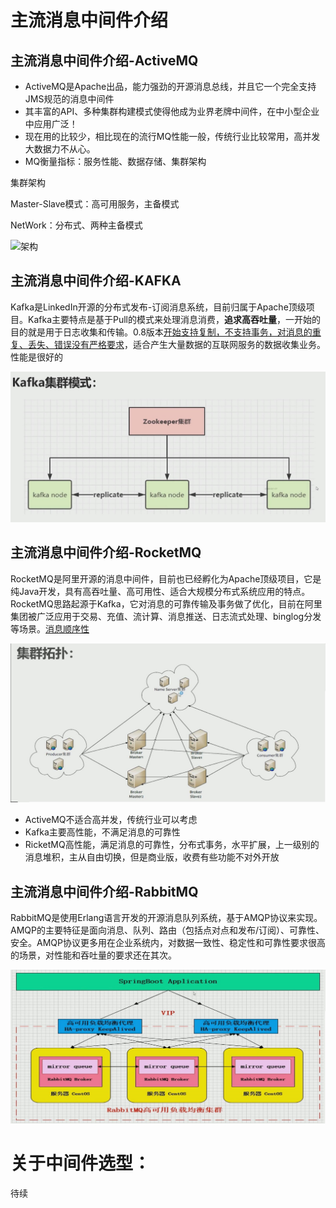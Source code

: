 # 主流消息中间件介绍

## 主流消息中间件介绍-ActiveMQ

- ActiveMQ是Apache出品，能力强劲的开源消息总线，并且它一个完全支持JMS规范的消息中间件
- 其丰富的API、多种集群构建模式使得他成为业界老牌中间件，在中小型企业中应用广泛！
- 现在用的比较少，相比现在的流行MQ性能一般，传统行业比较常用，高并发大数据力不从心。
- MQ衡量指标：服务性能、数据存储、集群架构

集群架构

Master-Slave模式：高可用服务，主备模式

NetWork：分布式、两种主备模式

       
      
![架构](MQ/img/Activemq.jpgg)

## 主流消息中间件介绍-KAFKA

Kafka是LinkedIn开源的分布式发布-订阅消息系统，目前归属于Apache顶级项目。Kafka主要特点是基于Pull的模式来处理消息消费，**追求高吞吐量**，一开始的目的就是用于日志收集和传输。0.8版本<u>开始支持复制，不支持事务，对消息的重复、丢失、错误没有严格要求</u>，适合产生大量数据的互联网服务的数据收集业务。性能是很好的

![KAFKA](.\img\kafuka.jpg)

## 主流消息中间件介绍-RocketMQ

RocketMQ是阿里开源的消息中间件，目前也已经孵化为Apache顶级项目，它是纯Java开发，具有高吞吐量、高可用性、适合大规模分布式系统应用的特点。RocketMQ思路起源于Kafka，它对消息的可靠传输及事务做了优化，目前在阿里集团被广泛应用于交易、充值、流计算、消息推送、日志流式处理、binglog分发等场景。<u>消息顺序性</u>

![](.\img\rocketMQ.jpg)

- ActiveMQ不适合高并发，传统行业可以考虑
- Kafka主要高性能，不满足消息的可靠性
- RicketMQ高性能，满足消息的可靠性，分布式事务，水平扩展，上一级别的消息堆积，主从自由切换，但是商业版，收费有些功能不对外开放

## 主流消息中间件介绍-RabbitMQ

RabbitMQ是使用Erlang语言开发的开源消息队列系统，基于AMQP协议来实现。AMQP的主要特征是面向消息、队列、路由（包括点对点和发布/订阅）、可靠性、安全。AMQP协议更多用在企业系统内，对数据一致性、稳定性和可靠性要求很高的场景，对性能和吞吐量的要求还在其次。

![](.\img\RabbitMQ.jpg)

	

# 关于中间件选型：

待续

